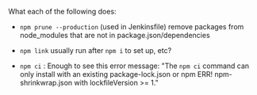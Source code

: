 What each of the following does:

* `npm prune --production` (used in Jenkinsfile) remove packages from node_modules that are not in package.json/dependencies

* `npm link` usually run after `npm i` to set up, etc?

* `npm ci` : Enough to see this error message: "The `npm ci` command can only install with an existing package-lock.json or
npm ERR! npm-shrinkwrap.json with lockfileVersion >= 1."
